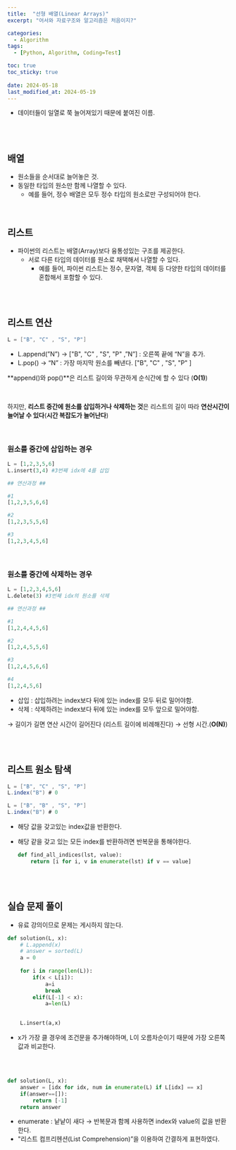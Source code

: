 ```yaml
---
title:  "선형 배열(Linear Arrays)"
excerpt: "어서와 자료구조와 알고리즘은 처음이지?"

categories:
  - Algorithm
tags:
  - [Python, Algorithm, Coding=Test]

toc: true
toc_sticky: true
 
date: 2024-05-18
last_modified_at: 2024-05-19
---
```



<!-- # 선형 배열(Linear Arrays) -->

- 데이터들이 일열로 쭉 늘어져있기 때문에 붙여진 이름.

<br/>
<br/>

## 배열

- 원소들을 순서대로 늘어놓은 것.
- 동일한 타입의 원소만 함께 나열할 수 있다.
    - 예를 들어, 정수 배열은 모두 정수 타입의 원소로만 구성되어야 한다.

<br/>


## 리스트

- 파이썬의 리스트는 배열(Array)보다 융통성있는 구조를 제공한다.
    - 서로 다른 타입의 데이터를 원소로 채택해서 나열할 수 있다.
        - 예를 들어, 파이썬 리스트는 정수, 문자열, 객체 등 다양한 타입의 데이터를 혼합해서 포함할 수 있다.

<br/>
<br/>


## 리스트 연산

```java
L = ["B", "C" , "S", "P"]
```

- L.append(”N”)  → ["B", "C" , "S", "P" ,”N”]  : 오른쪽 끝에 “N”을 추가.
- L.pop() → “N” : 가장 마지막 원소를 빼낸다. ["B", "C" , "S", "P" ]

**append()와 pop()**은 리스트 길이와 무관하게 순식간에 할 수 있다 (**O(1)**)

<br/>


하지만, **리스트 중간에 원소를 삽입하거나 삭제하는 것**은 리스트의 길이 따라 **연산시간이 늘어날 수 있다**(**시간 복잡도가 늘어난다**)

<br/>

### 원소를 중간에 삽입하는 경우

```python
L = [1,2,3,5,6]
L.insert(3,4) #3번째 idx에 4를 삽입 

## 연산과정 ##

#1
[1,2,3,5,6,6]

#2
[1,2,3,5,5,6]

#3
[1,2,3,4,5,6]
```

<br/>

### 원소를 중간에 삭제하는 경우

```python
L = [1,2,3,4,5,6]
L.delete(3) #3번째 idx의 원소를 삭제

## 연산과정 ##

#1
[1,2,4,4,5,6]

#2
[1,2,4,5,5,6]

#3
[1,2,4,5,6,6]

#4
[1,2,4,5,6]
```

- 삽입 : 삽입하려는 index보다 뒤에 있는 index를 모두 뒤로 밀어야함.
- 삭제 : 삭제하려는 index보다 뒤에 있는 index를 모두 앞으로 밀어야함.

→ 길이가 길면 연산 시간이 길어진다 (리스트 길이에 비례해진다) → 선형 시간.(**O(N)**)

<br/>
<br/>

## 리스트 원소 탐색

```java
L = ["B", "C" , "S", "P"]
L.index("B") # 0 

L = ["B", "B" , "S", "P"]
L.index("B") # 0  
```

- 해당 값을 갖고있는 index값을 반환한다.
- 해당 같을 갖고 있는 모든 index를 반환하려면 반복문을 통해야한다.
    
    ```python
    def find_all_indices(lst, value):
        return [i for i, v in enumerate(lst) if v == value]
    ```

<br/>
<br/>

    

## 실습 문제 풀이

- 유료 강의이므로 문제는 게시하지 않는다.

```python
def solution(L, x):
    # L.append(x)
    # answer = sorted(L)
    a = 0
    
    for i in range(len(L)):
        if(x < L[i]):
            a=i
            break
        elif(L[-1] < x):
            a=len(L)

    
    L.insert(a,x)
```

- x가 가장 클 경우에 조건문을 추가해야하며, L이 오름차순이기 때문에 가장 오른쪽 값과 비교한다.

<br/>
<br/>


```python
def solution(L, x):
    answer = [idx for idx, num in enumerate(L) if L[idx] == x]
    if(answer==[]):
        return [-1]
    return answer
```

- enumerate : 낱낱이 새다 → 반복문과 함께 사용하면 index와 value의 값을 반환한다.
- "리스트 컴프리헨션(List Comprehension)”을 이용하여 간결하게 표현하였다.
